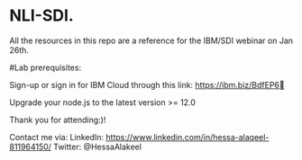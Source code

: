 # NLI-SDI.

All the resources in this repo are a reference for the IBM/SDI webinar on Jan 26th.

#Lab prerequisites: 

Sign-up or sign in for IBM Cloud through this link: https://ibm.biz/BdfEP6 

Upgrade your node.js to the latest version >= 12.0 

Thank you for attending:)!

Contact me via: LinkedIn: https://www.linkedin.com/in/hessa-alaqeel-811964150/ Twitter: @HessaAlakeel
